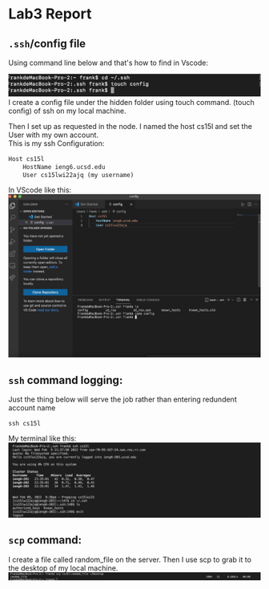 # Lab3 Report  

## ```.ssh```/config file  
Using command line below and that's how to find in Vscode:

![](./4.png)  
I create a config file under the hidden folder using touch command. (touch config) of ssh on my local machine.  

Then I set up as requested in the node. I named the host cs15l and set the User with my own account.  
This is my ssh Configuration:
```
Host cs15l
    HostName ieng6.ucsd.edu
    User cs15lwi22ajq (my username)
```  
In VScode like this:  
![](./5.png)  

## ```ssh``` command logging:  
Just the thing below will serve the job rather than entering redundent account name
```
ssh cs15l
```
My terminal like this:
![](./3.png) 

## ```scp``` command:  
I create a file called random_file on the server. Then I use scp to grab it to the desktop of my local machine. 
![](./6.png) 